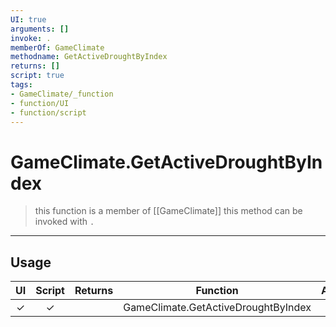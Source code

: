 ```yaml
---
UI: true
arguments: []
invoke: .
memberOf: GameClimate
methodname: GetActiveDroughtByIndex
returns: []
script: true
tags:
- GameClimate/_function
- function/UI
- function/script
---
```

# GameClimate.GetActiveDroughtByIndex
> this function is a member of [[GameClimate]]
> this method can be invoked with `.`
-----
## Usage
|  UI | Script | Returns | Function | Arguments |
|:---:|:------:|-------:|:--------:|:---------|
|✓|✓||GameClimate.GetActiveDroughtByIndex||
